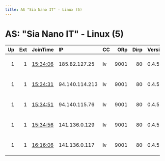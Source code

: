 ```yaml
---
title: AS "Sia Nano IT" - Linux (5)
---
```


# AS: "Sia Nano IT" - Linux (5)

|   Up |   Ext | JoinTime                                                                                            | IP             | CC   |   ORp |   Dirp | Version   | Contact                  | Nickname   |   eFamMembers |
|-----:|------:|:----------------------------------------------------------------------------------------------------|:---------------|:-----|------:|-------:|:----------|:-------------------------|:-----------|--------------:|
|    1 |     1 | [15:34:06](https://metrics.torproject.org/rs.html#details/DFA93C5829CF723CFF266E45B4ECA482F8D67E25) | 185.82.127.25  | lv   |  9001 |     80 | 0.4.5.8   | email:abuse-node49 poste | Hydra60    |            38 |
|    1 |     1 | [15:34:31](https://metrics.torproject.org/rs.html#details/C5509FCCEF72AC828382877ECE930119C5FAD625) | 94.140.114.213 | lv   |  9001 |     80 | 0.4.5.8   | email:abuse-node49 poste | Hydra56    |            38 |
|    1 |     1 | [15:34:51](https://metrics.torproject.org/rs.html#details/1042FAC7C8048ACD9EAB365CF68B3F7C4350738A) | 94.140.115.76  | lv   |  9001 |     80 | 0.4.5.8   | email:abuse-node49 poste | Hydra49    |            38 |
|    1 |     1 | [15:34:56](https://metrics.torproject.org/rs.html#details/387CFC0B90EACFFE4A80CD8AA057F364E9D1D573) | 141.136.0.129  | lv   |  9001 |     80 | 0.4.5.8   | email:abuse-node49 poste | Hydra48    |            38 |
|    1 |     1 | [16:16:06](https://metrics.torproject.org/rs.html#details/7DFDF0314F9CF461F537C3069E820F99FC5AF055) | 141.136.0.117  | lv   |  9001 |     80 | 0.4.5.8   | email:abuse-node49 poste | Hydra61    |            38 |

